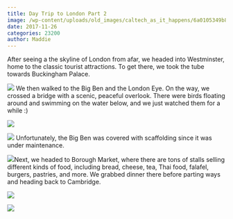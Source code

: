 ```yaml
---
title: Day Trip to London Part 2
image: /wp-content/uploads/old_images/caltech_as_it_happens/6a0105349b8251970b01b7c9328aa4970b.jpg
date: 2017-11-26
categories: 23200
author: Maddie
---
```


After seeing a the skyline of London from afar, we headed into Westminster, home to the classic tourist attractions. To get there, we took the tube towards Buckingham Palace.


![](/old_images/caltech_as_it_happens/6a0105349b8251970b01b8d2bcc0f1970c.jpg)
We then walked to the Big Ben and the London Eye. On the way, we crossed a bridge with a scenic, peaceful overlook. There were birds floating around and swimming on the water below, and we just watched them for a while :)

![](/old_images/caltech_as_it_happens/6a0105349b8251970b01b8d2bcc0ed970c.jpg)

![](/old_images/caltech_as_it_happens/6a0105349b8251970b01b8d2bcf058970c.jpg)
Unfortunately, the Big Ben was covered with scaffolding since it was under maintenance.


![](/old_images/caltech_as_it_happens/6a0105349b8251970b01b8d2bcf007970c.jpg)Next, we headed to Borough Market, where there are tons of stalls selling different kinds of food, including bread, cheese, tea, Thai food, falafel, burgers, pastries, and more. We grabbed dinner there before parting ways and heading back to Cambridge.


![](/old_images/caltech_as_it_happens/6a0105349b8251970b01b8d2bcc0c2970c.jpg)

![](/old_images/6a01b8d28f2857970c01b8d2bcc160970c-pi.jpg)
